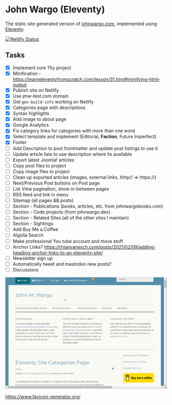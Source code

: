 # John Wargo (Eleventy)

The static site generated version of [johnwargo.com](https://johnwargo.com), implemented using [Eleventy](https://www.11ty.dev/).

[![Netlify Status](https://api.netlify.com/api/v1/badges/9c776198-312a-450e-a329-fbb33e7afa79/deploy-status)](https://app.netlify.com/sites/johnwargo/deploys)

## Tasks

* [x] Implement core 11ty project
* [x] Minification - https://learneleventyfromscratch.com/lesson/31.html#minifying-html-output
* [x] Publish site on Netlify
* [x] Use jmw-test.com domain
* [x] Get `gen-build-info` working on Netlify
* [x] Categories page with descriptions
* [x] Syntax highlights
* [x] Add image to about page
* [x] Google Analytics
* [x] Fix category links for categories with more than one word
* [x] Select template and implement (Editorial, **Faction**, Future Imperfect)
* [x] Footer
* [ ] Add Description to post frontmatter and update post listings to use it
* [ ] Update article lists to use description where its available
* [ ] Export latest Joomla! articles
* [ ] Copy post files to project
* [ ] Copy image files to project
* [ ] Clean up exported articles (images, external links, hhtp// => https://)
* [ ] Next/Previous Post buttons on Post page
* [ ] List View pagination, show in-between pages
* [ ] RSS feed and link in menu
* [ ] Sitemap (all pages && posts)
* [ ] Section - Publications (books, articles, etc. from johnwargobooks.com)
* [ ] Section - Code projects (from johnwargo.dev)
* [ ] Section - Related Sites (all of the other sites I maintain)
* [ ] Section - Sightings
* [ ] Add Buy Me a Coffee
* [ ] Algolia Search
* [ ] Make professional You tube account and move stuff
* [ ] Anchor Links? https://rhianvanesch.com/posts/2021/02/09/adding-heading-anchor-links-to-an-eleventy-site/
* [ ] Newsletter sign up
* [ ] Automatically tweet and mastodon new posts?
* [ ] Discussions

![Home Page](images/image-01.png)

https://www.favicon-generator.org/
